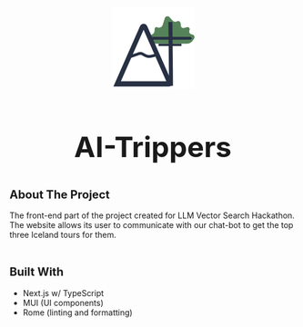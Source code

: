 <a name="readme-top"></a>

<div align="center">
        <img src="./public/logo.png" alt="Logo">
        <h2 style="font-size:50px; font-weight:700" align="center">AI-Trippers</h2>
</div>

<h2 style="font-size:20px; font-weight:700">About The Project</h2>
The front-end part of the project created for LLM Vector Search Hackathon. The website allows its user to communicate with our chat-bot to get the top three Iceland tours for them.
 <br />
  <br />

<h2 style="font-size:20px; font-weight:700">Built With</h2>

- Next.js w/ TypeScript
- MUI (UI components)
- Rome (linting and formatting)
